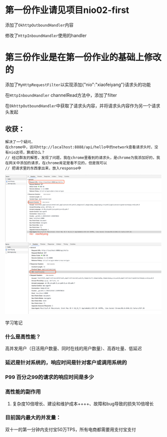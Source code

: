 第一份作业请见项目nio02-first
=======

添加了`OkhttpOutboundHandler`内容

修改了`HttpInboundHandler`使用的handler

# 第三份作业是在第一份作业的基础上修改的

添加了`MyHttpRequestFilter`以实现添加{"nio":"xiaofeiyang"}请求头的功能

在`HttpInboundHandler` channelRead方法中，添加了filter

在`OkhttpOutboundHandler`中获取了请求头内容，并将请求头内容作为另一个请求头发起

## 收获：

```
解决了一个疑问，
在chrome中，访问http://localhost:8888/api/hello中的network查看请求头时，没有nio这项，算成功么？
// 经过群友的解答，发现了问题，我在chrome里看到的请求头，是chrome为我添加好的，我在网关中添加的请求，在chrome肯定是看不见的，但是我可以
// 把请求里的东西拿出来，放入response中
```

<img src="resources/noheaders.png" style="zoom:50%;" />

<img src="resources/resphere.png" style="zoom:50%;" />

学习笔记

### 什么是高性能？

高并发用户（日活用户数量、同时在线的用户数量）、高吞吐量、低延迟

### 延迟是针对系统的，响应时间是针对客户或调用系统的

### P99 百分之99的请求的响应时间是多少

### 高性能的副作用

1. 复杂度10倍增长、建设和维护成本++++、故障和bug导致的损失10倍增长

### 目前国内最大的并发量：

双十一的第一分钟内支付宝50万TPS，所有电商都需要用支付宝支付

